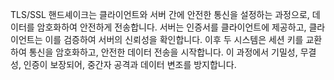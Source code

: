 TLS/SSL 핸드셰이크는 클라이언트와 서버 간에 안전한 통신을 설정하는 과정으로, 데이터를 암호화하여 안전하게 전송합니다. 서버는 인증서를 클라이언트에 제공하고, 클라이언트는 이를 검증하여 서버의 신뢰성을 확인합니다. 
이후 두 시스템은 세션 키를 교환하여 통신을 암호화하고, 안전한 데이터 전송을 시작합니다. 이 과정에서 기밀성, 무결성, 인증이 보장되어, 중간자 공격과 데이터 변조를 방지합니다. 